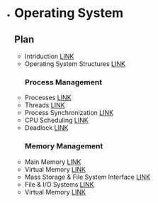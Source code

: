- # Operating System


  ## Plan 

  - Intriduction [LINK](https://github.com/sorious77/Study/tree/master/Data%20Structure/1.Basic%20Concept)
  - Operating System Structures [LINK](https://github.com/sorious77/Study/tree/master/Data%20Structure/2.Array)
    ### Process Management
  - Processes [LINK](https://github.com/sorious77/Study/tree/master/Data%20Structure/3.Stack)
  - Threads [LINK](https://github.com/sorious77/Study/tree/master/Data%20Structure/4.Queue)
  - Process Synchronization [LINK](https://github.com/sorious77/Study/tree/master/Data%20Structure/5.List)
  - CPU Scheduling [LINK](https://github.com/sorious77/Study/tree/master/Data%20Structure/6.Tree)
  - Deadlock [LINK](https://github.com/sorious77/Study/tree/master/Data%20Structure/7.Graph)
    ### Memory Management
  - Main Memory [LINK](https://github.com/sorious77/Study/tree/master/Data%20Structure/8.Sorting)
  - Virtual Memory [LINK](https://github.com/sorious77/Study/tree/master/Data%20Structure/9.Hashing)
  - Mass Storage & File System Interface [LINK](https://github.com/sorious77/Study/tree/master/Data%20Structure/7.Graph)
  - File & I/O Systems [LINK](https://github.com/sorious77/Study/tree/master/Data%20Structure/8.Sorting)
  - Virtual Memory [LINK](https://github.com/sorious77/Study/tree/master/Data%20Structure/9.Hashing)
